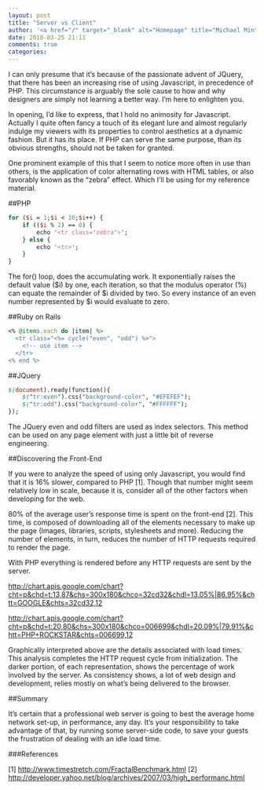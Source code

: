 ```yaml
---
layout: post
title: "Server vs Client"
author: '<a href="/" target="_blank" alt="Homepage" title="Michael Minter">Michael Minter</a>'
date: 2010-03-25 21:11
comments: true
categories: 
---
```


I can only presume that it’s because of the passionate advent of JQuery, that there has been an increasing rise of using Javascript, in precedence of PHP. This circumstance is arguably the sole cause to how and why designers are simply not learning a better way. I’m here to enlighten you.

<!--more-->

In opening, I’d like to express, that I hold no animosity for Javascript. Actually I quite often fancy a touch of its elegant lure and almost regularly indulge my viewers with its properties to control aesthetics at a dynamic fashion. But it has its place. If PHP can serve the same purpose, than its obvious strengths, should not be taken for granted.

One prominent example of this that I seem to notice more often in use than others, is the  application of color alternating rows with HTML tables, or also favorably known as the “zebra” effect. Which I’ll be using for my reference material.

##PHP

``` perl
for ($i = 1;$i < 10;$i++) {
    if (($i % 2) == 0) {
        echo '<tr class="zebra">';
    } else {
        echo '<tr>';
    }
}
```

The for() loop, does the accumulating work. It exponentially raises the default value ($i) by one, each iteration, so that the modulus operator (%) can equate the remainder of $i divided by two. So every instance of an even number represented by $i would evaluate to zero.

##Ruby on Rails

``` ruby
<% @items.each do |item| %>
  <tr class="<%= cycle("even", "odd") %>">
    <!-- use item -->
  </tr>
<% end %>
```

##JQuery

``` perl
$(document).ready(function(){
    $("tr:even").css("background-color", "#EFEFEF");
    $("tr:odd").css("background-color", "#FFFFFF");
});
```

The JQuery even and odd filters are used as index selectors. This method can be used on any page element with just a little bit of reverse engineering.

##Discovering the Front-End

If you were to analyze the speed of using only Javascript, you would find that it is 16% slower, compared to PHP [1]. Though that number might seem relatively low in scale, because it is, consider all of the other factors when developing for the web.

80% of the average user’s response time is spent on the front-end [2]. This time, is composed of downloading all of the elements necessary to make up the page (Images, libraries, scripts, stylesheets and more). Reducing the number of elements, in turn, reduces the number of HTTP requests required to render the page.

With PHP everything is rendered before any HTTP requests are sent by the server.

http://chart.apis.google.com/chart?cht=p&chd=t:13,87&chs=300x180&chco=32cd32&chdl=13.05%|86.95%&chtt=GOOGLE&chts=32cd32,12

http://chart.apis.google.com/chart?cht=p&chd=t:20,80&chs=300x180&chco=006699&chdl=20.09%|79.91%&chtt=PHP+ROCKSTAR&chts=006699,12

Graphically interpreted above are the details associated with load times. This analysis completes the HTTP request cycle from initialization. The darker portion, of each representation, shows the percentage of work involved by the server. As consistency shows, a lot of web design and development, relies mostly on what’s being delivered to the browser.

##Summary

It’s certain that a professional web server is going to best the average home network set-up, in performance, any day. It’s your responsibility to take advantage of that, by running some server-side code, to save your guests the frustration of dealing with an idle load time.

###References

[1] http://www.timestretch.com/FractalBenchmark.html
[2] http://developer.yahoo.net/blog/archives/2007/03/high_performanc.html